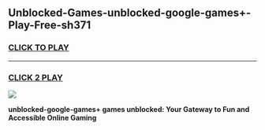 
## Unblocked-Games-unblocked-google-games+-Play-Free-sh371
<h3>
<a href="https://premium76.site?title=unblocked-google-games+&ref=18A1">CLICK TO PLAY</a></h3>
<hr>

<h3>
<a href="https://premium76.site?title=unblocked-google-games+&ref=18A1">CLICK 2 PLAY</a>
  
</h3>

<a href="https://premium76.site?title=unblocked-google-games+&ref=18A1"><img src="https://clearcache.store/games.png"></a>


**unblocked-google-games+ games unblocked: Your Gateway to Fun and Accessible Online Gaming**
